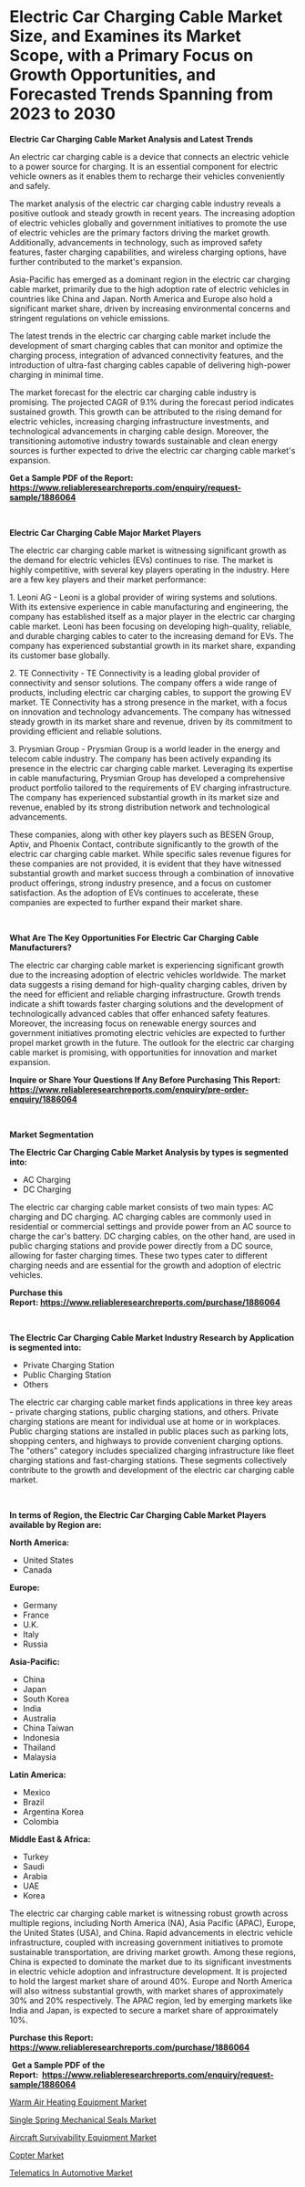 <p><h1>Electric Car Charging Cable Market Size, and Examines its Market Scope, with a Primary Focus on Growth Opportunities, and Forecasted Trends Spanning from 2023 to 2030</h1></p><p><strong>Electric Car Charging Cable Market Analysis and Latest Trends</strong></p>
<p><p>An electric car charging cable is a device that connects an electric vehicle to a power source for charging. It is an essential component for electric vehicle owners as it enables them to recharge their vehicles conveniently and safely.</p><p>The market analysis of the electric car charging cable industry reveals a positive outlook and steady growth in recent years. The increasing adoption of electric vehicles globally and government initiatives to promote the use of electric vehicles are the primary factors driving the market growth. Additionally, advancements in technology, such as improved safety features, faster charging capabilities, and wireless charging options, have further contributed to the market's expansion.</p><p>Asia-Pacific has emerged as a dominant region in the electric car charging cable market, primarily due to the high adoption rate of electric vehicles in countries like China and Japan. North America and Europe also hold a significant market share, driven by increasing environmental concerns and stringent regulations on vehicle emissions.</p><p>The latest trends in the electric car charging cable market include the development of smart charging cables that can monitor and optimize the charging process, integration of advanced connectivity features, and the introduction of ultra-fast charging cables capable of delivering high-power charging in minimal time.</p><p>The market forecast for the electric car charging cable industry is promising. The projected CAGR of 9.1% during the forecast period indicates sustained growth. This growth can be attributed to the rising demand for electric vehicles, increasing charging infrastructure investments, and technological advancements in charging cable design. Moreover, the transitioning automotive industry towards sustainable and clean energy sources is further expected to drive the electric car charging cable market's expansion.</p></p>
<p><strong>Get a Sample PDF of the Report:&nbsp; <a href="https://www.reliableresearchreports.com/enquiry/request-sample/1886064">https://www.reliableresearchreports.com/enquiry/request-sample/1886064</a></strong></p>
<p>&nbsp;</p>
<p><strong>Electric Car Charging Cable Major Market Players</strong></p>
<p><p>The electric car charging cable market is witnessing significant growth as the demand for electric vehicles (EVs) continues to rise. The market is highly competitive, with several key players operating in the industry. Here are a few key players and their market performance:</p><p>1. Leoni AG - Leoni is a global provider of wiring systems and solutions. With its extensive experience in cable manufacturing and engineering, the company has established itself as a major player in the electric car charging cable market. Leoni has been focusing on developing high-quality, reliable, and durable charging cables to cater to the increasing demand for EVs. The company has experienced substantial growth in its market share, expanding its customer base globally.</p><p>2. TE Connectivity - TE Connectivity is a leading global provider of connectivity and sensor solutions. The company offers a wide range of products, including electric car charging cables, to support the growing EV market. TE Connectivity has a strong presence in the market, with a focus on innovation and technology advancements. The company has witnessed steady growth in its market share and revenue, driven by its commitment to providing efficient and reliable solutions.</p><p>3. Prysmian Group - Prysmian Group is a world leader in the energy and telecom cable industry. The company has been actively expanding its presence in the electric car charging cable market. Leveraging its expertise in cable manufacturing, Prysmian Group has developed a comprehensive product portfolio tailored to the requirements of EV charging infrastructure. The company has experienced substantial growth in its market size and revenue, enabled by its strong distribution network and technological advancements.</p><p>These companies, along with other key players such as BESEN Group, Aptiv, and Phoenix Contact, contribute significantly to the growth of the electric car charging cable market. While specific sales revenue figures for these companies are not provided, it is evident that they have witnessed substantial growth and market success through a combination of innovative product offerings, strong industry presence, and a focus on customer satisfaction. As the adoption of EVs continues to accelerate, these companies are expected to further expand their market share.</p></p>
<p>&nbsp;</p>
<p><strong>What Are The Key Opportunities For Electric Car Charging Cable Manufacturers?</strong></p>
<p><p>The electric car charging cable market is experiencing significant growth due to the increasing adoption of electric vehicles worldwide. The market data suggests a rising demand for high-quality charging cables, driven by the need for efficient and reliable charging infrastructure. Growth trends indicate a shift towards faster charging solutions and the development of technologically advanced cables that offer enhanced safety features. Moreover, the increasing focus on renewable energy sources and government initiatives promoting electric vehicles are expected to further propel market growth in the future. The outlook for the electric car charging cable market is promising, with opportunities for innovation and market expansion.</p></p>
<p><strong>Inquire or Share Your Questions If Any Before Purchasing This Report: <a href="https://www.reliableresearchreports.com/enquiry/pre-order-enquiry/1886064">https://www.reliableresearchreports.com/enquiry/pre-order-enquiry/1886064</a></strong></p>
<p>&nbsp;</p>
<p><strong>Market Segmentation</strong></p>
<p><strong>The Electric Car Charging Cable Market Analysis by types is segmented into:</strong></p>
<p><ul><li>AC Charging</li><li>DC Charging</li></ul></p>
<p><p>The electric car charging cable market consists of two main types: AC charging and DC charging. AC charging cables are commonly used in residential or commercial settings and provide power from an AC source to charge the car's battery. DC charging cables, on the other hand, are used in public charging stations and provide power directly from a DC source, allowing for faster charging times. These two types cater to different charging needs and are essential for the growth and adoption of electric vehicles.</p></p>
<p><strong>Purchase this Report:&nbsp;<a href="https://www.reliableresearchreports.com/purchase/1886064">https://www.reliableresearchreports.com/purchase/1886064</a></strong></p>
<p>&nbsp;</p>
<p><strong>The Electric Car Charging Cable Market Industry Research by Application is segmented into:</strong></p>
<p><ul><li>Private Charging Station</li><li>Public Charging Station</li><li>Others</li></ul></p>
<p><p>The electric car charging cable market finds applications in three key areas - private charging stations, public charging stations, and others. Private charging stations are meant for individual use at home or in workplaces. Public charging stations are installed in public places such as parking lots, shopping centers, and highways to provide convenient charging options. The "others" category includes specialized charging infrastructure like fleet charging stations and fast-charging stations. These segments collectively contribute to the growth and development of the electric car charging cable market.</p></p>
<p>&nbsp;</p>
<p><strong>In terms of Region, the Electric Car Charging Cable Market Players available by Region are:</strong></p>
<p>
    <p> <strong> North America: </strong>
        <ul>
            <li>United States</li>
            <li>Canada</li>
        </ul>
        </p> 
    <p> <strong> Europe: </strong>
        <ul>
            <li>Germany</li>
            <li>France</li>
            <li>U.K.</li>
            <li>Italy</li>
            <li>Russia</li>
        </ul>
        </p> 
    <p> <strong> Asia-Pacific: </strong>
        <ul>
            <li>China</li>
            <li>Japan</li>
            <li>South Korea</li>
            <li>India</li>
            <li>Australia</li>
            <li>China Taiwan</li>
            <li>Indonesia</li>
            <li>Thailand</li>
            <li>Malaysia</li>
        </ul>
        </p> 
    <p> <strong> Latin America: </strong>
        <ul>
            <li>Mexico</li>
            <li>Brazil</li>
            <li>Argentina Korea</li>
            <li>Colombia</li>
        </ul>
        </p> 
    <p> <strong> Middle East & Africa: </strong>
        <ul>
            <li>Turkey</li>
            <li>Saudi</li>
            <li>Arabia</li>
            <li>UAE</li>
            <li>Korea</li>
        </ul>
    </p>
    </p>
<p><p>The electric car charging cable market is witnessing robust growth across multiple regions, including North America (NA), Asia Pacific (APAC), Europe, the United States (USA), and China. Rapid advancements in electric vehicle infrastructure, coupled with increasing government initiatives to promote sustainable transportation, are driving market growth. Among these regions, China is expected to dominate the market due to its significant investments in electric vehicle adoption and infrastructure development. It is projected to hold the largest market share of around 40%. Europe and North America will also witness substantial growth, with market shares of approximately 30% and 20% respectively. The APAC region, led by emerging markets like India and Japan, is expected to secure a market share of approximately 10%.</p></p>
<p><strong>Purchase this Report: <a href="https://www.reliableresearchreports.com/purchase/1886064">https://www.reliableresearchreports.com/purchase/1886064</a></strong></p>
<p>&nbsp;<strong>Get a Sample PDF of the Report:&nbsp;&nbsp;<a href="https://www.reliableresearchreports.com/enquiry/request-sample/1886064">https://www.reliableresearchreports.com/enquiry/request-sample/1886064</a></strong></p>
<p><strong></strong></p>
<p><p><a href="https://medium.com/@beauhagenes2023/warm-air-heating-equipment-market-size-and-market-trends-complete-industry-overview-2023-to-2030-90e475362442">Warm Air Heating Equipment Market</a></p><p><a href="https://medium.com/@norvalolson/single-spring-mechanical-seals-market-the-key-to-successful-business-strategy-forecast-till-2030-dc65de247220">Single Spring Mechanical Seals Market</a></p><p><a href="https://www.linkedin.com/pulse/aircraft-survivability-equipment-market-challenges-opportunities-ajrde/">Aircraft Survivability Equipment Market</a></p><p><a href="https://github.com/provorikovar/Market-Research-Report-List-1/blob/main/copter-market.md">Copter Market</a></p><p><a href="https://github.com/kipkeeva/Market-Research-Report-List-1/blob/main/telematics-in-automotive-market.md">Telematics In Automotive Market</a></p></p>